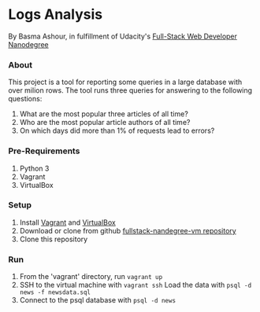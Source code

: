 # Logs Analysis 

By Basma Ashour, in fulfillment of Udacity's [Full-Stack Web Developer Nanodegree](https://www.udacity.com/course/nd004)

### About

This project is a tool for reporting some queries in a large database with over milion rows.
The tool runs three queries for answering to the following questions:
1. What are the most popular three articles of all time?
2. Who are the most popular article authors of all time?
3. On which days did more than 1% of requests lead to errors?

### Pre-Requirements

1. Python 3
2. Vagrant
3. VirtualBox

### Setup

1. Install [Vagrant](https://www.vagrantup.com/) and [VirtualBox](https://www.virtualbox.org/)<br>
2. Download or clone from github [fullstack-nandegree-vm repository](https://github.com/udacity/fullstack-nanodegree-vm)</br>
3. Clone this repository


### Run

1. From the 'vagrant' directory, run ```vagrant up```
2. SSH to the virtual machine with ```vagrant ssh``` Load the data with ``` psql -d news -f newsdata.sql ```
3. Connect to the psql database with ```psql -d news```
